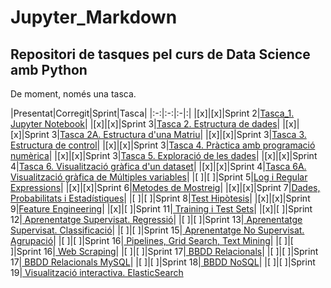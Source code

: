 # Jupyter_Markdown

## Repositori de tasques pel curs de Data Science amb Python


De moment, només una tasca.  

|Presentat|Corregit|Sprint|Tasca|
|:-:|:-:|:-|:|
|[x]|[x]|Sprint 2|[Tasca_1. Jupyter Notebook]('file://./tasca_1/tasca_1.ipynb')|
|[x]|[x]|Sprint 3|[Tasca 2. Estructura de dades]('file://./tasca_2/tasca_2.ipynb')|
|[x]|[x]|Sprint 3|[Tasca 2A. Estructura d'una Matriu]('file://./tasca_2/tasca_2A.ipynb')|
|[x]|[x]|Sprint 3|[Tasca 3. Estructura de control]('file://./tasca_3/tasca_3.ipynb')|
|[x]|[x]|Sprint 3|[Tasca 4. Pràctica amb programació numèrica]('file://./tasca_4/tasca_4.ipynb')|
|[x]|[x]|Sprint 3|[Tasca 5. Exploració de les dades]('file://./tasca_5/tasca_5.ipynb')|
|[x]|[x]|Sprint 4|[Tasca 6.  Visualització gràfica d'un dataset]('file://./tasca_6/tasca_6.ipynb')|
|[x]|[x]|Sprint 4|[Tasca 6A. Visualització gràfica de Múltiples variables]('file://./tasca_6/tasca_6A.ipynb')|
|[ ]|[ ]|Sprint 5|[Log i Regular Expressions]('file://./tasca_7/tasca_7_log_i_re.ipynb')|
|[x]|[x]|Sprint 6|[Metodes de Mostreig]('file://./WIP/S6_Mètodes_de_mostreig.ipynb')|
|[x]|[x]|Sprint 7|[Dades, Probabilitats i Estadístiques]('file://./WIP/S7_Dades_Probabilitats_i_Estadístiques.ipynb')|
|[ ]|[ ]|Sprint 8|[Test Hipòtesis]('file://./WIP/S8_Test_Hipòtesis.ipynb')|
|[x]|[x]|Sprint 9|[Feature Engineering]('file://./WIP/S9_Feature_Engineering.ipynb')|
|[x]|[ ]|Sprint 11|[ Training i Test Sets]('file://./WIP/S11_Training_i_Test_Sets.ipynb')|
|[x]|[ ]|Sprint 12|[ Aprenentatge Supervisat. Regressió]('file://./WIP/S12_Aprenentatge_Supervisat_Regressions.ipynb')|
|[ ]|[ ]|Sprint 13|[ Aprenentatge Supervisat. Classificació]('file://./WIP/S13_Aprenentatge_Supervisat_Classificació.ipynb')|
|[ ]|[ ]|Sprint 15|[ Aprenentatge No Supervisat. Agrupació]('file://./WIP/S15_Aprenentatge_No_Supervisat_Agrupació.ipynb')|
|[ ]|[ ]|Sprint 16|[ Pipelines, Grid Search, Text Mining]('file://./WIP/S16_Pipelines_Grid_Search_i_Text_Mining.ipynb')|
|[ ]|[ ]|Sprint 16|[ Web Scraping]('file://./WIP/S16_Web_Scraping.ipynb')|
|[ ]|[ ]|Sprint 17|[ BBDD Relacionals]('file://./WIP/S17_Bases_de_Dades_Relacionals.ipynb')|
|[ ]|[ ]|Sprint 17|[ BBDD Relacionals MySQL]('file://./WIP/S17_Base_de_Dades_MySQL.ipynb')|
|[ ]|[ ]|Sprint 18|[ BBDD NoSQL]('file://./WIP/S18_Base_de_Dades_NoSQL.ipynb')|
|[ ]|[ ]|Sprint 19|[ Visualització interactiva. ElasticSearch]('file://./WIP/S19_Visualització_interactiva_amb_ElasticSearch_Stack.ipynb')
